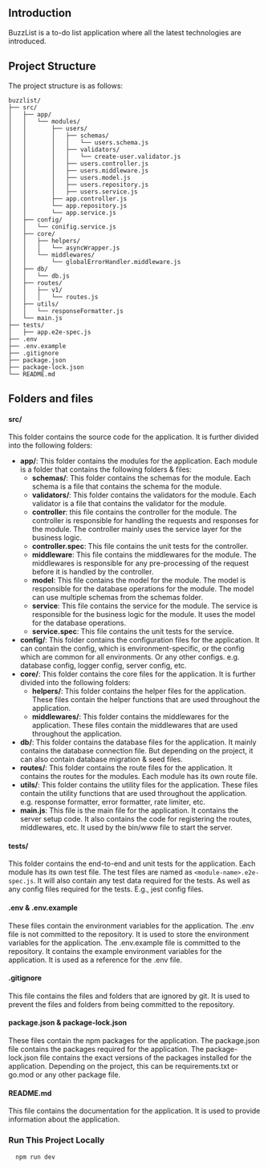 ## Introduction

BuzzList is a to-do list application where all the latest technologies are introduced.

## Project Structure

The project structure is as follows:

```
buzzlist/
├── src/
│   ├── app/
│   │   └── modules/
│   │       ├── users/
│   │       │   ├── schemas/
│   │       │   │   └── users.schema.js
│   │       │   ├── validators/
│   │       │   │   └── create-user.validator.js
│   │       │   ├── users.controller.js
│   │       │   ├── users.middleware.js
│   │       │   ├── users.model.js
│   │       │   ├── users.repository.js
│   │       │   ├── users.service.js
│   │       ├── app.controller.js
│   │       └── app.repository.js
│   │       └── app.service.js
│   ├── config/
│   │   └── conifig.service.js
│   ├── core/
│   │   ├── helpers/
│   │   │   └── asyncWrapper.js
│   │   └── middlewares/
│   │       └── globalErrorHandler.middleware.js
│   ├── db/
│   │   └── db.js
│   ├── routes/
│   │   ├── v1/
│   │   │   └── routes.js
│   ├── utils/
│   │   └── responseFormatter.js
│   └── main.js
├── tests/
│   ├── app.e2e-spec.js
├── .env
├── .env.example
├── .gitignore
├── package.json
├── package-lock.json
└── README.md
```

## Folders and files

#### src/

This folder contains the source code for the application. It is further divided into the following folders:

- **app/**: This folder contains the modules for the application. Each module is a folder that contains the following folders & files:
  - **schemas/**: This folder contains the schemas for the module. Each schema is a file that contains the schema for the module.
  - **validators/**: This folder contains the validators for the module. Each validator is a file that contains the validator for the module.
  - **controller**: this file contains the controller for the module. The controller is responsible for handling the requests and responses for the module. The controller mainly uses the service layer for the business logic.
  - **controller.spec**: This file contains the unit tests for the controller.
  - **middleware**: This file contains the middlewares for the module. The middlewares is responsible for any pre-processing of the request before it is handled by the controller.
  - **model**: This file contains the model for the module. The model is responsible for the database operations for the module. The model can use multiple schemas from the schemas folder.
  - **service**: This file contains the service for the module. The service is responsible for the business logic for the module. It uses the model for the database operations.
  - **service.spec**: This file contains the unit tests for the service.
- **config/**: This folder contains the configuration files for the application. It can contain the config, which is environment-specific, or the config which are common for all environments. Or any other configs. e.g. database config, logger config, server config, etc.
- **core/**: This folder contains the core files for the application. It is further divided into the following folders:
  - **helpers/**: This folder contains the helper files for the application. These files contain the helper functions that are used throughout the application.
  - **middlewares/**: This folder contains the middlewares for the application. These files contain the middlewares that are used throughout the application.
- **db/**: This folder contains the database files for the application. It mainly contains the database connection file. But depending on the project, it can also contain database migration & seed files.
- **routes/**: This folder contains the route files for the application. It contains the routes for the modules. Each module has its own route file.
- **utils/**: This folder contains the utility files for the application. These files contain the utility functions that are used throughout the application. e.g. response formatter, error formatter, rate limiter, etc.
- **main.js**: This file is the main file for the application. It contains the server setup code. It also contains the code for registering the routes, middlewares, etc. It used by the bin/www file to start the server.

#### tests/

This folder contains the end-to-end and unit tests for the application.
Each module has its own test file.
The test files are named as `<module-name>.e2e-spec.js`.
It will also contain any test data required for the tests.
As well as any config files required for the tests.
E.g., jest config files.

#### .env & .env.example

These files contain the environment variables for the application. The .env file is not committed to the repository. It is used to store the environment variables for the application. The .env.example file is committed to the repository. It contains the example environment variables for the application. It is used as a reference for the .env file.

#### .gitignore

This file contains the files and folders that are ignored by git. It is used to prevent the files and folders from being committed to the repository.

#### package.json & package-lock.json

These files contain the npm packages for the application. The package.json file contains the packages required for the application. The package-lock.json file contains the exact versions of the packages installed for the application. Depending on the project, this can be requirements.txt or go.mod or any other package file.

#### README.md

This file contains the documentation for the application. It is used to provide information about the application.

### Run This Project Locally

```
  npm run dev
```
